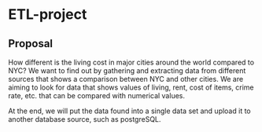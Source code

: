 # ETL-project

## Proposal
How different is the living cost in major cities around the world compared to NYC?
We want to find out by gathering and extracting data from different sources that shows a comparison between NYC and other cities.
We are aiming to look for data that shows values of living, rent, cost of items, crime rate, etc. that can be compared with numerical values.

At the end, we will put the data found into a single data set and upload it to another database source, such as postgreSQL.
